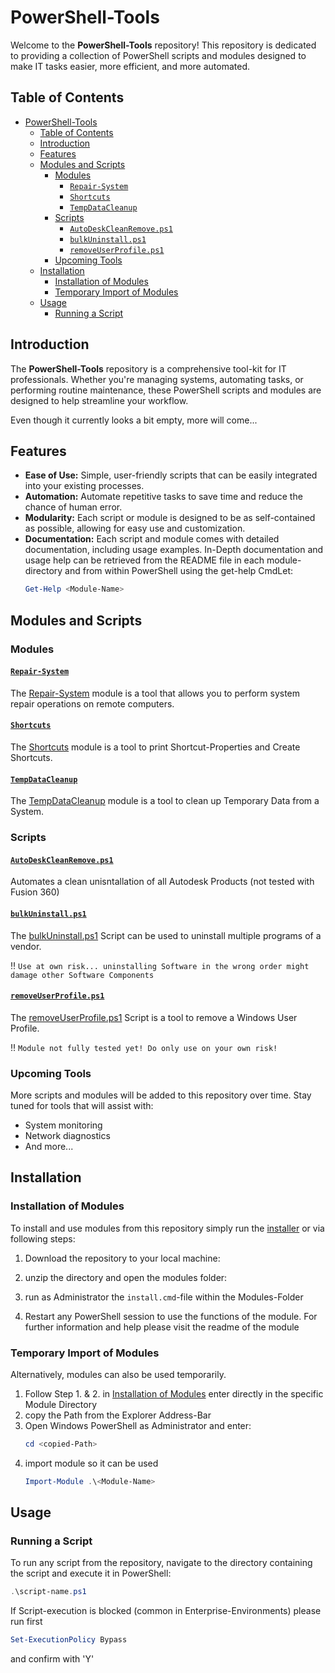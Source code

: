 # PowerShell-Tools

Welcome to the **PowerShell-Tools** repository! This repository is dedicated to providing a collection of PowerShell scripts and modules designed to make IT tasks easier, more efficient, and more automated.

## Table of Contents

- [PowerShell-Tools](#powershell-tools)
	- [Table of Contents](#table-of-contents)
	- [Introduction](#introduction)
	- [Features](#features)
	- [Modules and Scripts](#modules-and-scripts)
		- [Modules](#modules)
			- [`Repair-System`](#repair-system)
			- [`Shortcuts`](#shortcuts)
			- [`TempDataCleanup`](#tempdatacleanup)
		- [Scripts](#scripts)
			- [`AutoDeskCleanRemove.ps1`](#autodeskcleanremoveps1)
			- [`bulkUninstall.ps1`](#bulkuninstallps1)
			- [`removeUserProfile.ps1`](#removeuserprofileps1)
		- [Upcoming Tools](#upcoming-tools)
	- [Installation](#installation)
		- [Installation of Modules](#installation-of-modules)
		- [Temporary Import of Modules](#temporary-import-of-modules)
	- [Usage](#usage)
		- [Running a Script](#running-a-script)


## Introduction

The **PowerShell-Tools** repository is a comprehensive tool-kit for IT professionals. Whether you're managing systems, automating tasks, or performing routine maintenance, these PowerShell scripts and modules are designed to help streamline your workflow.

Even though it currently looks a bit empty, more will come...

## Features

- **Ease of Use:** Simple, user-friendly scripts that can be easily integrated into your existing processes.
- **Automation:** Automate repetitive tasks to save time and reduce the chance of human error.
- **Modularity:** Each script or module is designed to be as self-contained as possible, allowing for easy use and customization.
- **Documentation:** Each script and module comes with detailed documentation, including usage examples.
In-Depth documentation and usage help can be retrieved from the README file in each module-directory and from within PowerShell using the get-help CmdLet:
	```PowerShell
	Get-Help <Module-Name>
	```

## Modules and Scripts

### Modules
#### [`Repair-System`](./modules/Repair-System)

The [Repair-System](./modules/Repair-System) module is a tool that allows you to perform system repair operations on remote computers.


#### [`Shortcuts`](./modules/Shortcuts)

The [Shortcuts](./modules/Shortcuts) module is a tool to print Shortcut-Properties and Create Shortcuts.


#### [`TempDataCleanup`](./modules/TempDataCleanup)

The [TempDataCleanup](./modules/TempDataCleanup) module is a tool to clean up Temporary Data from a System.

### Scripts
#### [`AutoDeskCleanRemove.ps1`](./scripts/AutoDeskCleanRemove.ps1)

Automates a clean unisntallation of all Autodesk Products (not tested with Fusion 360)

#### [`bulkUninstall.ps1`](./scripts/bulkUninstall.ps1)

The [bulkUninstall.ps1](./scripts/bulkUninstall.ps1) Script can be used to uninstall multiple programs of a vendor.

 :bangbang: ``Use at own risk... uninstalling Software in the wrong order might damage other Software Components``


#### [`removeUserProfile.ps1`](./scripts/removeUserProfile.ps1)

The [removeUserProfile.ps1](./scripts/removeUserProfile.ps1) Script is a tool to remove a Windows User Profile.

 :bangbang: ``Module not fully tested yet! Do only use on your own risk!``


### Upcoming Tools

More scripts and modules will be added to this repository over time. Stay tuned for tools that will assist with:

- System monitoring
- Network diagnostics
- And more...

## Installation
### Installation of Modules

To install and use modules from this repository simply run the [installer](https://github.com/halatsWol/PowerShell-Tools/releases) or via following steps:

1. Download the repository to your local machine:

2. unzip the directory and open the modules folder:

3. run as Administrator the ```install.cmd```-file within the Modules-Folder

4. Restart any PowerShell session to use the functions of the module. For further information and help please visit the readme of the module

### Temporary Import of Modules

Alternatively, modules can also be used temporarily.

1. Follow Step 1. & 2. in [Installation of Modules](#installation-of-modules) enter directly in the specific Module Directory
2. copy the Path from the Explorer Address-Bar
3. Open Windows PowerShell as Administrator and enter:
	```PowerShell
	cd <copied-Path>
	```
4. import module so it can be used
	```PowerShell
	Import-Module .\<Module-Name>
	```

## Usage

### Running a Script

To run any script from the repository, navigate to the directory containing the script and execute it in PowerShell:

```PowerShell
.\script-name.ps1
```

If Script-execution is blocked (common in Enterprise-Environments) please run first

```PowerShell
Set-ExecutionPolicy Bypass
```

and confirm with 'Y'